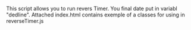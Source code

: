 This script allows you to run revers Timer. 
You final date put in variabl "dedline".
Attached index.html contains exemple of a classes for using in reverseTimer.js

